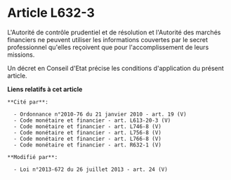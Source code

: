 # Article L632-3

L'Autorité de contrôle prudentiel et de résolution et l'Autorité des marchés financiers ne peuvent utiliser les informations
couvertes par le secret professionnel qu'elles reçoivent que pour l'accomplissement de leurs missions.

Un décret en Conseil d'Etat précise les conditions d'application du présent article.

**Liens relatifs à cet article**

	**Cité par**:

	  - Ordonnance n°2010-76 du 21 janvier 2010 - art. 19 (V)
	  - Code monétaire et financier - art. L613-20-3 (V)
	  - Code monétaire et financier - art. L746-8 (V)
	  - Code monétaire et financier - art. L756-8 (V)
	  - Code monétaire et financier - art. L766-8 (V)
	  - Code monétaire et financier - art. R632-1 (V)

	**Modifié par**:

	  - Loi n°2013-672 du 26 juillet 2013 - art. 24 (V)

